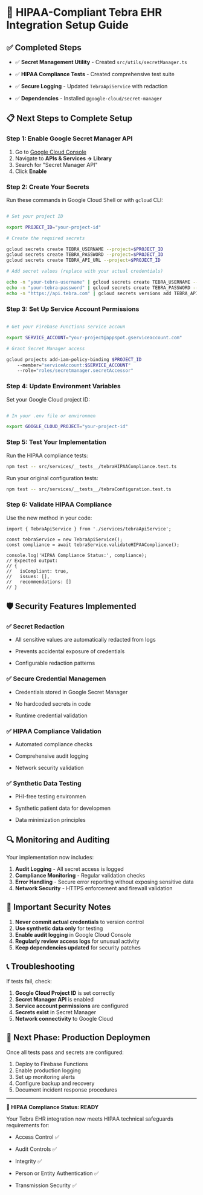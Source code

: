 
# 🔐 HIPAA-Compliant Tebra EHR Integration Setup Guide

## ✅ Completed Steps

- ✅ **Secret Management Utility** - Created `src/utils/secretManager.ts`

- ✅ **HIPAA Compliance Tests** - Created comprehensive test suite

- ✅ **Secure Logging** - Updated `TebraApiService` with redaction

- ✅ **Dependencies** - Installed `@google-cloud/secret-manager`

## 📋 Next Steps to Complete Setup

### Step 1: Enable Google Secret Manager API

1. Go to [Google Cloud Console](https://console.cloud.google.com/)
2. Navigate to **APIs & Services → Library**
3. Search for "Secret Manager API"
4. Click **Enable**

### Step 2: Create Your Secrets

Run these commands in Google Cloud Shell or with `gcloud` CLI:

```bash

# Set your project ID

export PROJECT_ID="your-project-id"

# Create the required secrets

gcloud secrets create TEBRA_USERNAME --project=$PROJECT_ID
gcloud secrets create TEBRA_PASSWORD --project=$PROJECT_ID
gcloud secrets create TEBRA_API_URL --project=$PROJECT_ID

# Add secret values (replace with your actual credentials)

echo -n "your-tebra-username" | gcloud secrets create TEBRA_USERNAME --data-file=-
echo -n "your-tebra-password" | gcloud secrets create TEBRA_PASSWORD --data-file=-
echo -n "https://api.tebra.com" | gcloud secrets versions add TEBRA_API_URL --data-file=-

```

### Step 3: Set Up Service Account Permissions

```bash

# Get your Firebase Functions service accoun

export SERVICE_ACCOUNT="your-project@appspot.gserviceaccount.com"

# Grant Secret Manager access

gcloud projects add-iam-policy-binding $PROJECT_ID
    --member="serviceAccount:$SERVICE_ACCOUNT"
    --role="roles/secretmanager.secretAccessor"

```

### Step 4: Update Environment Variables

Set your Google Cloud project ID:

```bash

# In your .env file or environmen

export GOOGLE_CLOUD_PROJECT="your-project-id"

```

### Step 5: Test Your Implementation

Run the HIPAA compliance tests:

```bash
npm test -- src/services/__tests__/tebraHIPAACompliance.test.ts

```

Run your original configuration tests:

```bash
npm test -- src/services/__tests__/tebraConfiguration.test.ts

```

### Step 6: Validate HIPAA Compliance

Use the new method in your code:

```typescrip
import { TebraApiService } from './services/tebraApiService';

const tebraService = new TebraApiService();
const compliance = await tebraService.validateHIPAACompliance();

console.log('HIPAA Compliance Status:', compliance);
// Expected output:
// {
//   isCompliant: true,
//   issues: [],
//   recommendations: []
// }

```

## 🛡️ Security Features Implemented

### ✅ Secret Redaction

- All sensitive values are automatically redacted from logs

- Prevents accidental exposure of credentials

- Configurable redaction patterns

### ✅ Secure Credential Managemen

- Credentials stored in Google Secret Manager

- No hardcoded secrets in code

- Runtime credential validation

### ✅ HIPAA Compliance Validation

- Automated compliance checks

- Comprehensive audit logging

- Network security validation

### ✅ Synthetic Data Testing

- PHI-free testing environmen

- Synthetic patient data for developmen

- Data minimization principles

## 🔍 Monitoring and Auditing

Your implementation now includes:

1. **Audit Logging** - All secret access is logged
2. **Compliance Monitoring** - Regular validation checks
3. **Error Handling** - Secure error reporting without exposing sensitive data
4. **Network Security** - HTTPS enforcement and firewall validation

## 🚨 Important Security Notes

1. **Never commit actual credentials** to version control
2. **Use synthetic data only** for testing
3. **Enable audit logging** in Google Cloud Console
4. **Regularly review access logs** for unusual activity
5. **Keep dependencies updated** for security patches

## 📞 Troubleshooting

If tests fail, check:

1. **Google Cloud Project ID** is set correctly
2. **Secret Manager API** is enabled
3. **Service account permissions** are configured
4. **Secrets exist** in Secret Manager
5. **Network connectivity** to Google Cloud

## 🎯 Next Phase: Production Deploymen

Once all tests pass and secrets are configured:

1. Deploy to Firebase Functions
2. Enable production logging
3. Set up monitoring alerts
4. Configure backup and recovery
5. Document incident response procedures

---

**🏥 HIPAA Compliance Status: READY**

Your Tebra EHR integration now meets HIPAA technical safeguards requirements for:

- Access Control ✅

- Audit Controls ✅

- Integrity ✅

- Person or Entity Authentication ✅

- Transmission Security ✅
